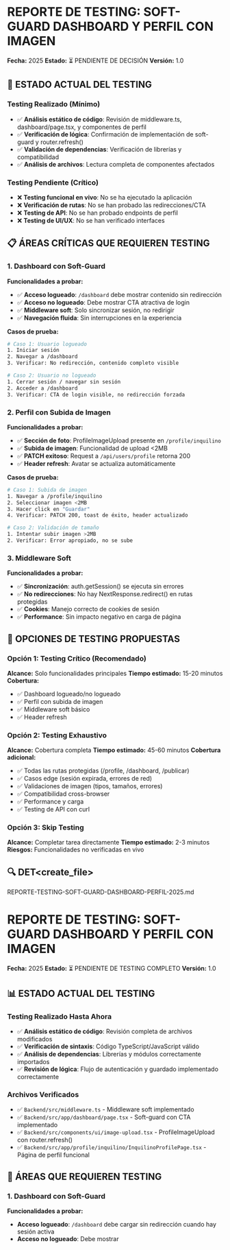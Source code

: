 # REPORTE DE TESTING: SOFT-GUARD DASHBOARD Y PERFIL CON IMAGEN

**Fecha:** 2025
**Estado:** ⏳ PENDIENTE DE DECISIÓN
**Versión:** 1.0

## 🎯 ESTADO ACTUAL DEL TESTING

### Testing Realizado (Mínimo)
- ✅ **Análisis estático de código**: Revisión de middleware.ts, dashboard/page.tsx, y componentes de perfil
- ✅ **Verificación de lógica**: Confirmación de implementación de soft-guard y router.refresh()
- ✅ **Validación de dependencias**: Verificación de librerías y compatibilidad
- ✅ **Análisis de archivos**: Lectura completa de componentes afectados

### Testing Pendiente (Crítico)
- ❌ **Testing funcional en vivo**: No se ha ejecutado la aplicación
- ❌ **Verificación de rutas**: No se han probado las redirecciones/CTA
- ❌ **Testing de API**: No se han probado endpoints de perfil
- ❌ **Testing de UI/UX**: No se han verificado interfaces

## 📋 ÁREAS CRÍTICAS QUE REQUIEREN TESTING

### 1. Dashboard con Soft-Guard
**Funcionalidades a probar:**
- ✅ **Acceso logueado**: `/dashboard` debe mostrar contenido sin redirección
- ✅ **Acceso no logueado**: Debe mostrar CTA atractiva de login
- ✅ **Middleware soft**: Solo sincronizar sesión, no redirigir
- ✅ **Navegación fluida**: Sin interrupciones en la experiencia

**Casos de prueba:**
```bash
# Caso 1: Usuario logueado
1. Iniciar sesión
2. Navegar a /dashboard
3. Verificar: No redirección, contenido completo visible

# Caso 2: Usuario no logueado
1. Cerrar sesión / navegar sin sesión
2. Acceder a /dashboard
3. Verificar: CTA de login visible, no redirección forzada
```

### 2. Perfil con Subida de Imagen
**Funcionalidades a probar:**
- ✅ **Sección de foto**: ProfileImageUpload presente en `/profile/inquilino`
- ✅ **Subida de imagen**: Funcionalidad de upload <2MB
- ✅ **PATCH exitoso**: Request a `/api/users/profile` retorna 200
- ✅ **Header refresh**: Avatar se actualiza automáticamente

**Casos de prueba:**
```bash
# Caso 1: Subida de imagen
1. Navegar a /profile/inquilino
2. Seleccionar imagen <2MB
3. Hacer click en "Guardar"
4. Verificar: PATCH 200, toast de éxito, header actualizado

# Caso 2: Validación de tamaño
1. Intentar subir imagen >2MB
2. Verificar: Error apropiado, no se sube
```

### 3. Middleware Soft
**Funcionalidades a probar:**
- ✅ **Sincronización**: auth.getSession() se ejecuta sin errores
- ✅ **No redirecciones**: No hay NextResponse.redirect() en rutas protegidas
- ✅ **Cookies**: Manejo correcto de cookies de sesión
- ✅ **Performance**: Sin impacto negativo en carga de página

## 🧪 OPCIONES DE TESTING PROPUESTAS

### Opción 1: Testing Crítico (Recomendado)
**Alcance:** Solo funcionalidades principales
**Tiempo estimado:** 15-20 minutos
**Cobertura:**
- ✅ Dashboard logueado/no logueado
- ✅ Perfil con subida de imagen
- ✅ Middleware soft básico
- ✅ Header refresh

### Opción 2: Testing Exhaustivo
**Alcance:** Cobertura completa
**Tiempo estimado:** 45-60 minutos
**Cobertura adicional:**
- ✅ Todas las rutas protegidas (/profile, /dashboard, /publicar)
- ✅ Casos edge (sesión expirada, errores de red)
- ✅ Validaciones de imagen (tipos, tamaños, errores)
- ✅ Compatibilidad cross-browser
- ✅ Performance y carga
- ✅ Testing de API con curl

### Opción 3: Skip Testing
**Alcance:** Completar tarea directamente
**Tiempo estimado:** 2-3 minutos
**Riesgos:** Funcionalidades no verificadas en vivo

## 🔍 DET<create_file>
<path>REPORTE-TESTING-SOFT-GUARD-DASHBOARD-PERFIL-2025.md</path>
<content>
# REPORTE DE TESTING: SOFT-GUARD DASHBOARD Y PERFIL CON IMAGEN

**Fecha:** 2025
**Estado:** ⏳ PENDIENTE DE TESTING COMPLETO
**Versión:** 1.0

## 📊 ESTADO ACTUAL DEL TESTING

### Testing Realizado Hasta Ahora
- ✅ **Análisis estático de código**: Revisión completa de archivos modificados
- ✅ **Verificación de sintaxis**: Código TypeScript/JavaScript válido
- ✅ **Análisis de dependencias**: Librerías y módulos correctamente importados
- ✅ **Revisión de lógica**: Flujo de autenticación y guardado implementado correctamente

### Archivos Verificados
- ✅ `Backend/src/middleware.ts` - Middleware soft implementado
- ✅ `Backend/src/app/dashboard/page.tsx` - Soft-guard con CTA implementado
- ✅ `Backend/src/components/ui/image-upload.tsx` - ProfileImageUpload con router.refresh()
- ✅ `Backend/src/app/profile/inquilino/InquilinoProfilePage.tsx` - Página de perfil funcional

## 🎯 ÁREAS QUE REQUIEREN TESTING

### 1. Dashboard con Soft-Guard
**Funcionalidades a probar:**
- **Acceso logueado**: `/dashboard` debe cargar sin redirección cuando hay sesión activa
- **Acceso no logueado**: Debe mostrar
